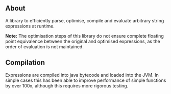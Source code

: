 About
-----
A library to efficiently parse, optimise, compile and evaluate arbitrary 
string expressions at runtime. 

**Note:** The optimisation steps of this library do not ensure complete 
floating point equivalence between the original and optimised expressions, 
as the order of evaluation is not maintained.

Compilation
-----------
Expressions are compiled into java bytecode and loaded into the JVM.
In simple cases this has been able to improve performance of simple 
functions by over 100x, although this requires more rigorous testing.